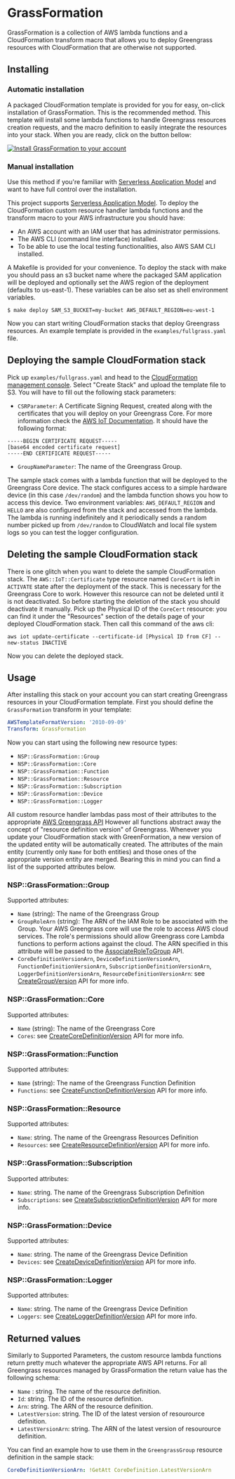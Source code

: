 # GrassFormation

GrassFormation is a collection of AWS lambda functions and a CloudFormation transform macro that allows you to deploy Greengrass resources with CloudFormation that are otherwise not supported.

## Installing

### Automatic installation

A packaged CloudFormation template is provided for you for easy, on-click installation of GrassFormation. This is the recommended method. This template will install some lambda functions to handle Greengrass resources creation requests, and the macro definition to easily integrate the resources into your stack. When you are ready, click on the button bellow:

[![Install GrassFormation to your account](https://s3.amazonaws.com/cloudformation-examples/cloudformation-launch-stack.png)](https://s3.amazonaws.com/sam-packages.neosperience.com/GrassFormation/template/3caba5500e034c73f45957da2112faa5.yaml)

### Manual installation

Use this method if you're familiar with [Serverless Application Model](https://github.com/awslabs/serverless-application-model) and want to have full control over the installation.

This project supports [Serverless Application Model](https://github.com/awslabs/serverless-application-model). To deploy the CloudFormation custom resource handler lambda functions and the transform macro to your AWS infrastructure you should have:
 - An AWS account with an IAM user that has administrator permissions.
 - The AWS CLI (command line interface) installed.
 - To be able to use the local testing functionalities, also AWS SAM CLI installed.

A Makefile is provided for your convenience. To deploy the stack with make you should pass an s3 bucket name where the packaged SAM application will be deployed and optionally set the AWS region of the deployment (defaults to us-east-1). These variables can be also set as shell environment variables.

```
$ make deploy SAM_S3_BUCKET=my-bucket AWS_DEFAULT_REGION=eu-west-1
```

Now you can start writing CloudFormation stacks that deploy Greengrass resources. An example template is provided in the `examples/fullgrass.yaml` file.

## Deploying the sample CloudFormation stack

Pick up `examples/fullgrass.yaml` and head to the [CloudFormation management console](https://console.aws.amazon.com/cloudformation/home). Select "Create Stack" and upload the template file to S3. You will have to fill out the following stack parameters:

 - `CSRParameter`: A Certificate Signing Request, created along with the certificates that you will deploy on your Greengrass Core. For more information check the [AWS IoT Documentation](https://docs.aws.amazon.com/iot/latest/apireference/API_CreateCertificateFromCsr.html). It should have the following format:

```
-----BEGIN CERTIFICATE REQUEST-----
[base64 encoded certificate request]
-----END CERTIFICATE REQUEST-----
```

 - `GroupNameParameter`: The name of the Greengrass Group.

The sample stack comes with a lambda function that will be deployed to the Greengrass Core device. The stack configures access to a simple hardware device (in this case `/dev/random`) and the lambda function shows you how to access this device. Two environment variables: `AWS_DEFAULT_REGION` and `HELLO` are also configured from the stack and accessed from the lambda. The lambda is running indefinitely and it periodically sends a random number picked up from `/dev/random` to CloudWatch and local file system logs so you can test the logger configuration.

## Deleting the sample CloudFormation stack

There is one glitch when you want to delete the sample CloudFormation stack. The `AWS::IoT::Certificate` type resource named `CoreCert` is left in `ACTIVATE` state after the deployment of the stack. This is necessary for the Greengrass Core to work. However this resource can not be deleted until it is not deactivated. So before starting the deletion of the stack you should deactivate it manually. Pick up the Physical ID of the `CoreCert` resource: you can find it under the "Resources" section of the details page of your deployed CloudFormation stack. Then call this command of the aws cli:

```shell
aws iot update-certificate --certificate-id [Physical ID from CF] --new-status INACTIVE
```

Now you can delete the deployed stack.

## Usage

After installing this stack on your account you can start creating Greengrass resources in your CloudFormation template. First you should define the `GrassFormation` transform in your template:

```yaml
AWSTemplateFormatVersion: '2010-09-09'
Transform: GrassFormation
```

Now you can start using the following new resource types:

 - `NSP::GrassFormation::Group`
 - `NSP::GrassFormation::Core`
 - `NSP::GrassFormation::Function`
 - `NSP::GrassFormation::Resource`
 - `NSP::GrassFormation::Subscription`
 - `NSP::GrassFormation::Device`
 - `NSP::GrassFormation::Logger`

All custom resource handler lambdas pass most of their attributes to the appropriate [AWS Greengrass API](https://docs.aws.amazon.com/greengrass/latest/apireference/api-actions.html) However all functions abstract away the concept of "resource definition version" of Greengrass. Whenever you update your CloudFormation stack with GreenFormation, a new version of the updated entity will be automatically created. The attributes of the main entity (currently only `Name` for both entities) and those ones of the appropriate version entity are merged. Bearing this in mind you can find a list of the supported attributes below.

### NSP::GrassFormation::Group

Supported attributes:
 - `Name` (string): The name of the Greengrass Group
 - `GroupRoleArn` (string): The ARN of the IAM Role to be associated with the Group. Your AWS Greengrass core will use the role to access AWS cloud services. The role's permissions should allow Greengrass core Lambda functions to perform actions against the cloud. The ARN specified in this attribute will be passed to the [AssociateRoleToGroup](https://docs.aws.amazon.com/greengrass/latest/apireference/associateroletogroup-put.html) API.
 - `CoreDefinitionVersionArn`, `DeviceDefinitionVersionArn`, `FunctionDefinitionVersionArn`, `SubscriptionDefinitionVersionArn`, `LoggerDefinitionVersionArn`, `ResourceDefinitionVersionArn`: see [CreateGroupVersion](https://docs.aws.amazon.com/greengrass/latest/apireference/creategroupversion-post.html) API for more info.

### NSP::GrassFormation::Core

Supported attributes:
 - `Name` (string): The name of the Greengrass Core
 - `Cores`: see [CreateCoreDefinitionVersion](https://docs.aws.amazon.com/greengrass/latest/apireference/createcoredefinitionversion-post.html) API for more info.

### NSP::GrassFormation::Function

Supported attributes:
 - `Name` (string): The name of the Greengrass Function Definition
 - `Functions`: see [CreateFunctionDefinitionVersion](https://docs.aws.amazon.com/greengrass/latest/apireference/createfunctiondefinitionversion-post.html) API for more info.

### NSP::GrassFormation::Resource

Supported attributes:
 - `Name`: string. The name of the Greengrass Resources Definition
 - `Resources`: see [CreateResourceDefinitionVersion](https://docs.aws.amazon.com/greengrass/latest/apireference/createresourcedefinitionversion-post.html) API for more info.

### NSP::GrassFormation::Subscription

Supported attributes:
 - `Name`: string. The name of the Greengrass Subscription Definition
 - `Subscriptions`: see [CreateSubscriptionDefinitionVersion](https://docs.aws.amazon.com/greengrass/latest/apireference/createsubscriptiondefinitionversion-post.html) API for more info.

### NSP::GrassFormation::Device

Supported attributes:
 - `Name`: string. The name of the Greengrass Device Definition
 - `Devices`: see [CreateDeviceDefinitionVersion](https://docs.aws.amazon.com/greengrass/latest/apireference/createdevicedefinitionversion-post.html) API for more info.

### NSP::GrassFormation::Logger

Supported attributes:
 - `Name`: string. The name of the Greengrass Device Definition
 - `Loggers`: see [CreateLoggerDefinitionVersion](https://docs.aws.amazon.com/greengrass/latest/apireference/createloggerdefinitionversion-post.html) API for more info.

## Returned values

Similarly to Supported Parameters, the custom resource lambda functions return pretty much whatever the appropriate AWS API returns. For all Greengrass resources managed by GrassFormation the return value has the following schema:

 - `Name` : string. The name of the resource definition.
 - `Id`: string. The ID of the resource definition.
 - `Arn`: string. The ARN of the resource definition.
 - `LatestVersion`: string. The ID of the latest version of resourource definition.
 - `LatestVersionArn`: string. The ARN of the latest version of resourource definition.

You can find an example how to use them in the `GreengrassGroup` resource definition in the sample stack:

```yaml
CoreDefinitionVersionArn: !GetAtt CoreDefinition.LatestVersionArn
```

